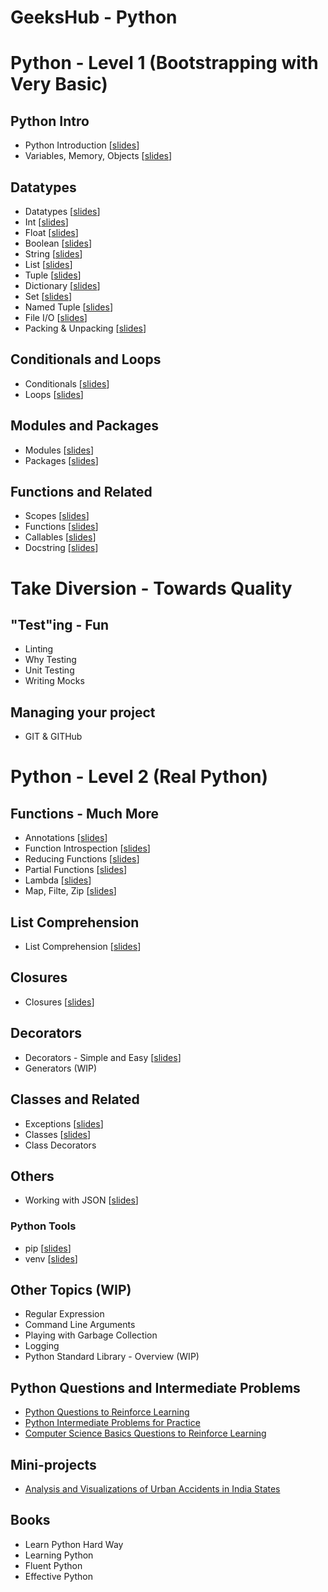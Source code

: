 # GeeksHub - Python 

# Python - Level 1 (Bootstrapping with Very Basic)

## Python Intro
* Python Introduction [[slides](python_introduction/python_introduction.html)]
* Variables, Memory, Objects [[slides](python_introduction/variables_memory_objects.html)]

## Datatypes
* Datatypes [[slides](datatypes/datatypes.html)]
* Int [[slides](datatypes/int.html)]
* Float [[slides](datatypes/float.html)]
* Boolean [[slides](datatypes/bool.html)]
* String [[slides](datatypes/string.html)]
* List [[slides](datatypes/list.html)]
* Tuple [[slides](datatypes/tuple.html)]
* Dictionary [[slides](datatypes/dictionary.html)]
* Set [[slides](datatypes/set.html)]
* Named Tuple [[slides](datatypes/named_tuple.html)]
* File I/O [[slides](datatypes/fileio.html)]
* Packing & Unpacking [[slides](datatypes/packing_unpacking.html)]

## Conditionals and Loops
* Conditionals [[slides](conditionals_loops/conditionals.html)]
* Loops [[slides](conditionals_loops/loops.html)]

## Modules and Packages
* Modules [[slides](modules/modules.html)]
* Packages [[slides](packages/packages.html)]

## Functions and Related
* Scopes [[slides](functions/scopes.html)]
* Functions [[slides](functions/functions.html)]
* Callables [[slides](functions/callables.html)]
* Docstring [[slides](functions/annotation_docstring.html)]

# Take Diversion - Towards Quality

## "Test"ing - Fun
* Linting
* Why Testing
* Unit Testing
* Writing Mocks

## Managing your project
* GIT & GITHub

# Python - Level 2 (Real Python)

## Functions - Much More
* Annotations [[slides](functions/annotation_docstring.html)]
* Function Introspection [[slides](functions/function_introspection.html)]
* Reducing Functions [[slides](functions/reducing_functions.html)]
* Partial Functions [[slides](functions/partial_functions.html)]
* Lambda [[slides](functions/lambda.html)]
* Map, Filte, Zip [[slides](functions/map_filter_zip.html)]

## List Comprehension
* List Comprehension [[slides](functions/list_comprehension.html)]

## Closures
* Closures [[slides](functions/closures.html)]

## Decorators
* Decorators - Simple and Easy [[slides](functions/decorators.html)]
* Generators (WIP)

## Classes and Related
* Exceptions [[slides](classes_exceptions/exceptions.html)]
* Classes [[slides](classes_exceptions/classes.html)]
* Class Decorators

## Others
* Working with JSON [[slides](json/json.html)]

### Python Tools
* pip [[slides](python_tools/pip.html)]
* venv [[slides](python_tools/venv.html)]

## Other Topics (WIP)

* Regular Expression
* Command Line Arguments
* Playing with Garbage Collection
* Logging
* Python Standard Library - Overview (WIP)

## Python Questions and Intermediate Problems
* [Python Questions to Reinforce Learning](python_questions.md)
* [Python Intermediate Problems for Practice](python_intermediate_problems.md)
* [Computer Science Basics Questions to Reinforce Learning](computer_science_basics_questions.md)

## Mini-projects
* [Analysis and Visualizations of Urban Accidents in India States](/geekshub_python_bootcamp/mini-projects/urban_accidents/Urban_accidents_India_Data_graphs.ipynb)

## Books
* Learn Python Hard Way
* Learning Python
* Fluent Python
* Effective Python